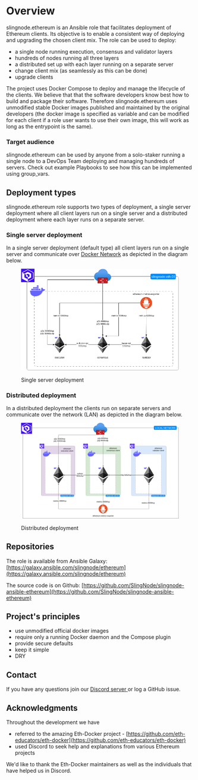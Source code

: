 # Overview

slingnode.ethereum is an Ansible role that facilitates deployment of Ethereum clients. Its objective is to enable a consistent way of deploying and upgrading the chosen client mix. The role can be used to deploy:

* a single node running execution, consensus and validator layers&#x20;
* hundreds of nodes running all three layers&#x20;
* a distributed set up with each layer running on a separate server&#x20;
* change client mix (as seamlessly as this can be done)
* upgrade clients

The project uses Docker Compose to deploy and manage the lifecycle of the clients. We believe that that the software developers know best how to build and package their software. Therefore slingnode.ethereum uses unmodified stable Docker images published and maintained by the original developers (the docker image is specified as variable and can be modified for each client if a role user wants to use their own image, this will work as long as the entrypoint is the same).&#x20;

### Target audience

slingnode.ethereum can be used by anyone from a solo-staker running a single node to a DevOps Team deploying and managing hundreds of servers. Check out example Playbooks to see how this can be implemented using group\_vars.

## Deployment types

slingnode.ethereum role supports two types of deployment, a single server deployment where all client layers run on a single server and a distributed deployment where each layer runs on a separate server.

### Single server deployment

In a single server deployment (default type) all client layers run on a single server and communicate over [Docker Network](architecture/#docker-network) as depicted in the diagram below.

<figure><img src=".gitbook/assets/slingnode-ethereum-clients-diagram-single-server.png" alt=""><figcaption><p>Single server deployment</p></figcaption></figure>

### Distributed deployment

In a distributed deployment the clients run on separate servers and communicate over the network (LAN) as depicted in the diagram below.&#x20;

<figure><img src=".gitbook/assets/slingnode-ethereum-clients-diagram-distributed.png" alt=""><figcaption><p>Distributed deployment</p></figcaption></figure>

## Repositories

The role is available from Ansible Galaxy: [https://galaxy.ansible.com/slingnode/ethereum](https://galaxy.ansible.com/slingnode/ethereum)

The source code is on Github: [https://github.com/SlingNode/slingnode-ansible-ethereum](https://github.com/SlingNode/slingnode-ansible-ethereum)

## Project's principles

* use unmodified official docker images
* require only a running Docker daemon and the Compose plugin
* provide secure defaults
* keep it simple
* DRY

## Contact

If you have any questions join our [Discord server ](https://discord.gg/EPg7yfhmUU)or log a GitHub issue.&#x20;

## Acknowledgments&#x20;

Throughout the development we have

* referred to the amazing Eth-Docker project - [https://github.com/eth-educators/eth-docker](https://github.com/eth-educators/eth-docker)
* used Discord to seek help and explanations from various Ethereum projects

We'd like to thank the Eth-Docker maintainers as well as the individuals that have helped us in Discord.&#x20;
